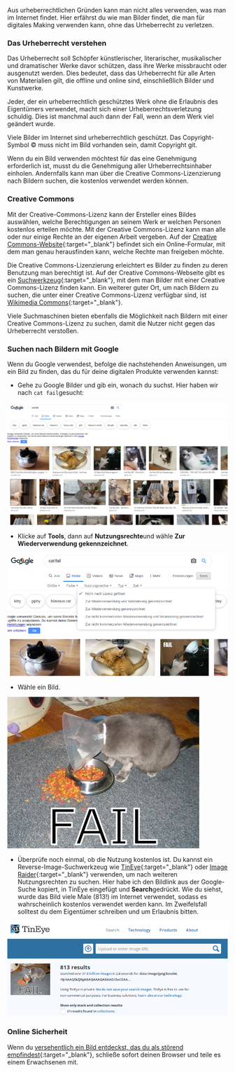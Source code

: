 Aus urheberrechtlichen Gründen kann man nicht alles verwenden, was man im Internet findet. Hier erfährst du wie man Bilder findet, die man für digitales Making verwenden kann, ohne das Urheberrecht zu verletzen.

### Das Urheberrecht verstehen

Das Urheberrecht soll Schöpfer künstlerischer, literarischer, musikalischer und dramatischer Werke davor schützen, dass ihre Werke missbraucht oder ausgenutzt werden. Dies bedeutet, dass das Urheberrecht für alle Arten von Materialien gilt, die offline und online sind, einschließlich Bilder und Kunstwerke.

Jeder, der ein urheberrechtlich geschütztes Werk ohne die Erlaubnis des Eigentümers verwendet, macht sich einer Urheberrechtsverletzung schuldig. Dies ist manchmal auch dann der Fall, wenn an dem Werk viel geändert wurde.

Viele Bilder im Internet sind urheberrechtlich geschützt. Das Copyright-Symbol © muss nicht im Bild vorhanden sein, damit Copyright git.

Wenn du ein Bild verwenden möchtest für das eine Genehmigung erforderlich ist, musst du die Genehmigung aller Urheberrechtsinhaber einholen. Andernfalls kann man über die Creative Commons-Lizenzierung nach Bildern suchen, die kostenlos verwendet werden können.

### Creative Commons

Mit der Creative-Commons-Lizenz kann der Ersteller eines Bildes auswählen, welche Berechtigungen an seinem Werk er welchen Personen kostenlos erteilen möchte. Mit der Creative Commons-Lizenz kann man alle oder nur einige Rechte an der eigenen Arbeit vergeben. Auf der [Creative Commons-Website](https://creativecommons.org/){:target="_blank"} befindet sich ein Online-Formular, mit dem man genau herausfinden kann, welche Rechte man freigeben möchte.

Die Creative Commons-Lizenzierung erleichtert es Bilder zu finden zu deren Benutzung man berechtigt ist. Auf der Creative Commons-Webseite gibt es ein [Suchwerkzeug](https://search.creativecommons.org/){:target="_blank"}, mit dem man Bilder mit einer Creative Commons-Lizenz finden kann. Ein weiterer guter Ort, um nach Bildern zu suchen, die unter einer Creative Commons-Lizenz verfügbar sind, ist [Wikimedia Commons](https://commons.wikimedia.org/wiki/Main_Page){:target="_blank"}.

Viele Suchmaschinen bieten ebenfalls die Möglichkeit nach Bildern mit einer Creative Commons-Lizenz zu suchen, damit die Nutzer nicht gegen das Urheberrecht verstoßen.

### Suchen nach Bildern mit Google

Wenn du Google verwendest, befolge die nachstehenden Anweisungen, um ein Bild zu finden, das du für deine digitalen Produkte verwenden kannst:

+ Gehe zu Google Bilder und gib ein, wonach du suchst. Hier haben wir nach `cat fail`gesucht:

![Suche nach Katzen-Missgeschicke](images/catfailsearch.png)

+ Klicke auf **Tools**, dann auf **Nutzungsrechte**und wähle **Zur Wiederverwendung gekennzeichnet**.

![Zur Wiederverwendung gekennzeichnet](images/labeledforreuse.png)

+ Wähle ein Bild.

![Katzen-Missgeschicke](images/catfail.png)

+ Überprüfe noch einmal, ob die Nutzung kostenlos ist. Du kannst ein Reverse-Image-Suchwerkzeug wie [TinEye](https://www.tineye.com/){:target="_blank"} oder [Image Raider](https://www.imageraider.com/){:target="_blank"} verwenden, um nach weiteren Nutzungsrechten zu suchen. Hier habe ich den Bildlink aus der Google-Suche kopiert, in TinEye eingefügt und **Search**gedrückt. Wie du siehst, wurde das Bild viele Male (813!) im Internet verwendet, sodass es wahrscheinlich kostenlos verwendet werden kann. Im Zweifelsfall solltest du dem Eigentümer schreiben und um Erlaubnis bitten.

![Rückwärtssuche](images/reversesearch.png)

### Online Sicherheit

Wenn du [versehentlich ein Bild entdeckst, das du als störend empfindest](https://www.thinkuknow.co.uk/11_13/Need-advice/Things-you-see-online/){:target="_blank"}, schließe sofort deinen Browser und teile es einem Erwachsenen mit.